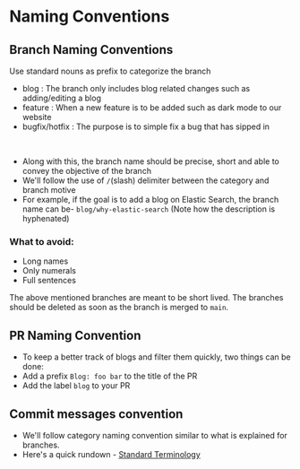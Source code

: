 # Naming Conventions

## Branch Naming Conventions
Use standard nouns as prefix to categorize the branch

- blog : The branch only includes blog related changes such as adding/editing a blog
- feature : When a new feature is to be added such as dark mode to our website
- bugfix/hotfix : The purpose is to simple fix a bug that has sipped in

<br>

- Along with this, the branch name should be precise, short and able to convey the objective of the branch
- We'll follow the use of `/`(slash) delimiter between the category and branch motive
- For example, if the goal is to add a blog on Elastic Search, the branch name can be- `blog/why-elastic-search` (Note how the description is hyphenated)

### What to avoid:
- Long names
- Only numerals
- Full sentences

The above mentioned branches are meant to be short lived. The branches should be deleted as soon as the branch is merged to `main`.

## PR Naming Convention
- To keep a better track of blogs and filter them quickly, two things can be done:
- Add a prefix `Blog: foo bar` to the title of the PR
- Add the label `blog` to your PR

## Commit messages convention
- We'll follow category naming convention similar to what is explained for branches.
- Here's a quick rundown - [Standard Terminology](https://gist.github.com/turbo/efb8d57c145e00dc38907f9526b60f17)